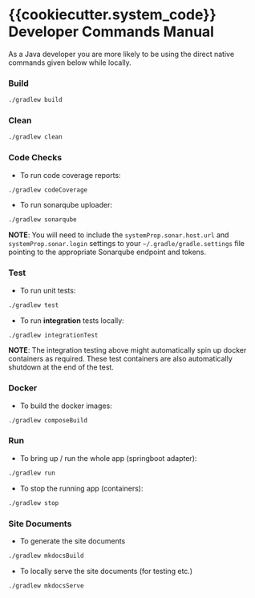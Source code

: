 # {{cookiecutter.system_code}} Developer Commands Manual

As a Java developer you are more likely to be using the direct native commands given below while locally.

### Build
```bash
./gradlew build
```

### Clean
```bash
./gradlew clean
```

### Code Checks
* To run code coverage reports:
```bash
./gradlew codeCoverage
```

* To run sonarqube uploader:
```bash
./gradlew sonarqube
```
__NOTE__: You will need to include the `systemProp.sonar.host.url` and `systemProp.sonar.login` settings to your `~/.gradle/gradle.settings` file pointing to the appropriate Sonarqube endpoint and tokens.

### Test
* To run unit tests:
```bash
./gradlew test
```

* To run __integration__ tests locally:
```bash
./gradlew integrationTest
```
__NOTE__: The integration testing above might automatically spin up docker containers as required. These test containers are also automatically shutdown at the end of the test.

### Docker
* To build the docker images:
```bash
./gradlew composeBuild
```
 
### Run

* To bring up / run the whole app (springboot adapter): 
```bash
./gradlew run
```

* To stop the running app (containers):
```bash
./gradlew stop
```

### Site Documents
* To generate the site documents
```bash
./gradlew mkdocsBuild
```

* To locally serve the site documents (for testing etc.)
```bash
./gradlew mkdocsServe
```

